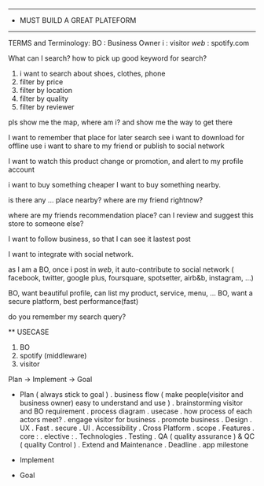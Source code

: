 ***

* MUST BUILD A GREAT PLATEFORM

***

TERMS and Terminology:
  BO    : Business Owner
  i     : visitor
  _web_ : spotify.com



What can I search?
how to pick up good keyword for search?

1. i want to search about shoes, clothes, phone
2. filter by price
3. filter by location
4. filter by quality
5. filter by reviewer

pls show me the map,
where am i? and show me the
way to get there

I want to remember that place for later search see
i want to download for offline use
i want to share to my friend or publish to social network

I want to watch this product change or promotion, and alert to my profile account


i want to buy something cheaper
I want to buy something nearby.

is there any ... place nearby?
where are my friend rightnow?

where are my friends recommendation place?
can I review and suggest this store to someone else?

I want to follow business, so that I can see it lastest post

I want to integrate with social network.

as I am a BO, once i post in _web_, it auto-contribute to social network ( facebook, twitter, google plus, foursquare, spotsetter, airb&b, instagram, ...)

BO, want beautiful profile, can list my product, service, menu, ...
BO, want a secure platform, best performance(fast)

do you remember my search query?



** USECASE

1. BO
2. spotify (middleware)
3. visitor

Plan -> Implement -> Goal

+ Plan ( always stick to goal )
  . business flow ( make people(visitor and business owner) easy to understand and use )
    . brainstorming visitor and BO requirement
    . process diagram
    . usecase
    . how process of each actors meet?
    . engage visitor for business
    . promote business
  . Design
    . UX
      . Fast
      . secure
    . UI
  . Accessibility
    . Cross Platform
    . scope
  . Features
    . core :
    . elective :
  . Technologies
  . Testing
    . QA ( quality assurance ) & QC ( quality Control )
  . Extend and Maintenance
  . Deadline
    . app milestone

+ Implement

+ Goal